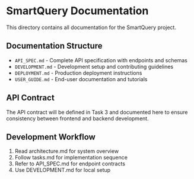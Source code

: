 # SmartQuery Documentation

This directory contains all documentation for the SmartQuery project.

## Documentation Structure

- `API_SPEC.md` - Complete API specification with endpoints and schemas
- `DEVELOPMENT.md` - Development setup and contributing guidelines  
- `DEPLOYMENT.md` - Production deployment instructions
- `USER_GUIDE.md` - End-user documentation and tutorials

## API Contract

The API contract will be defined in Task 3 and documented here to ensure consistency between frontend and backend development.

## Development Workflow

1. Read architecture.md for system overview
2. Follow tasks.md for implementation sequence
3. Refer to API_SPEC.md for endpoint contracts
4. Use DEVELOPMENT.md for local setup 